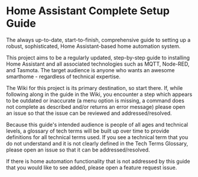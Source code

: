 # Home Assistant Complete Setup Guide
The always up-to-date, start-to-finish, comprehensive guide to setting up a robust, sophisticated, Home Assistant-based home automation system.

This project aims to be a regularly updated, step-by-step guide to installing Home Assistant and all associated technologies such as MQTT, Node-RED, and Tasmota. The target audience is anyone who wants an awesome smarthome - regardless of technical expertise.

The Wiki for this project is its primary destination, so start there. If, while following along in the guide in the Wiki, you encounter a step which appears to be outdated or inaccurate (a menu option is missing, a command does not complete as described and/or returns an error message) please open an issue so that the issue can be reviewed and addressed/resolved.

Because this guide's intended audience is people of all ages and technical levels, a glossary of tech terms will be built up over time to provide definitions for all technical terms used. If you see a technical term that you do not understand and it is not clearly defined in the Tech Terms Glossary, please open an issue so that it can be addressed/resolved.

If there is home automation functionality that is not addressed by this guide that you would like to see added, please open a feature request issue.
